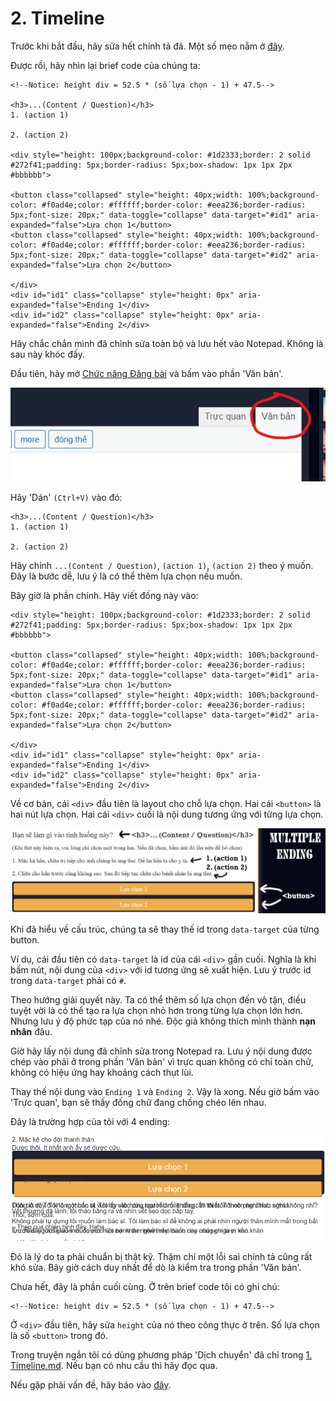 # 2. Timeline

Trước khi bắt đầu, hãy sửa hết chính tả đã. Một số mẹo nằm ở [đây](0.%20Spelling.md).

Được rồi, hãy nhìn lại brief code của chúng ta:

```
<!--Notice: height div = 52.5 * (số lựa chọn - 1) + 47.5-->

<h3>...(Content / Question)</h3>
1. (action 1)

2. (action 2)

<div style="height: 100px;background-color: #1d2333;border: 2 solid #272f41;padding: 5px;border-radius: 5px;box-shadow: 1px 1px 2px #bbbbbb">

<button class="collapsed" style="height: 40px;width: 100%;background-color: #f0ad4e;color: #ffffff;border-color: #eea236;border-radius: 5px;font-size: 20px;" data-toggle="collapse" data-target="#id1" aria-expanded="false">Lựa chọn 1</button>
<button class="collapsed" style="height: 40px;width: 100%;background-color: #f0ad4e;color: #ffffff;border-color: #eea236;border-radius: 5px;font-size: 20px;" data-toggle="collapse" data-target="#id2" aria-expanded="false">Lựa chọn 2</button>

</div>
<div id="id1" class="collapse" style="height: 0px" aria-expanded="false">Ending 1</div>
<div id="id2" class="collapse" style="height: 0px" aria-expanded="false">Ending 2</div>
```

Hãy chắc chắn mình đã chỉnh sửa toàn bộ và lưu hết vào Notepad. Không là sau này khóc đấy.

Đầu tiên, hãy mở [Chức năng Đăng bài](https://vnkings.com/quan-ly-bai-viet/dang-bai.html) và bấm vào phần 'Văn bản'.

![VanBan](assets/1_VanBan.png)

Hãy 'Dán' `(Ctrl+V)` vào đó:

```
<h3>...(Content / Question)</h3>
1. (action 1)

2. (action 2)
```

Hãy chỉnh `...(Content / Question)`, `(action 1)`, `(action 2)` theo ý muốn. Đây là bước dễ, lưu ý là có thể thêm lựa chọn nếu muốn.

Bây giờ là phần chính. Hãy viết đống này vào:

```
<div style="height: 100px;background-color: #1d2333;border: 2 solid #272f41;padding: 5px;border-radius: 5px;box-shadow: 1px 1px 2px #bbbbbb">

<button class="collapsed" style="height: 40px;width: 100%;background-color: #f0ad4e;color: #ffffff;border-color: #eea236;border-radius: 5px;font-size: 20px;" data-toggle="collapse" data-target="#id1" aria-expanded="false">Lựa chọn 1</button>
<button class="collapsed" style="height: 40px;width: 100%;background-color: #f0ad4e;color: #ffffff;border-color: #eea236;border-radius: 5px;font-size: 20px;" data-toggle="collapse" data-target="#id2" aria-expanded="false">Lựa chọn 2</button>

</div>
<div id="id1" class="collapse" style="height: 0px" aria-expanded="false">Ending 1</div>
<div id="id2" class="collapse" style="height: 0px" aria-expanded="false">Ending 2</div>
```

Về cơ bản, cái `<div>` đầu tiên là layout cho chỗ lựa chọn. Hai cái `<button>` là hai nút lựa chọn. Hai cái `<div>` cuối là nội dung tương ứng với từng lựa chọn.

![2_example](assets/2_example.png)

Khi đã hiểu về cấu trúc, chúng ta sẽ thay thế id trong `data-target` của từng button.

Ví dụ, cái đầu tiên có `data-target` là id của cái `<div>` gần cuối. Nghĩa là khi bấm nút, nội dung của `<div>` với id tương ứng sẽ xuất hiện. Lưu ý trước id trong `data-target` phải có `#`.

Theo hướng giải quyết này. Ta có thể thêm số lựa chọn đến vô tận, điều tuyệt vời là có thể tạo ra lựa chọn nhỏ hơn trong từng lựa chọn lớn hơn. Nhưng lưu ý độ phức tạp của nó nhé. Độc giả không thích mình thành **nạn nhân** đâu. 

Giờ hãy lấy nội dung đã chỉnh sửa trong Notepad ra. Lưu ý nội dung được chép vào phải ở trong phần 'Văn bản' vì trực quan không có chỉ toàn chữ, không có hiệu ứng hay khoảng cách thụt lùi.

Thay thế nội dung vào `Ending 1` và `Ending 2`. Vậy là xong. Nếu giờ bấm vào 'Trực quan', bạn sẽ thấy đống chữ đang chồng chéo lên nhau.

Đây là trường hợp của tôi với 4 ending:

![2_result](assets/2_result.png)

Đó là lý do ta phải chuẩn bị thật kỹ. Thậm chí một lỗi sai chính tả cũng rất khó sửa. Bây giờ cách duy nhất để dò là kiểm tra trong phần 'Văn bản'.

Chưa hết, đây là phần cuối cùng. Ở trên brief code tôi có ghi chú:

```
<!--Notice: height div = 52.5 * (số lựa chọn - 1) + 47.5-->
```

Ở `<div>` đầu tiên, hãy sửa `height` của nó theo công thực ở trên. Số lựa chọn là số `<button>` trong đó.

Trong truyện ngắn tôi có dùng phương pháp 'Dịch chuyển' đã chỉ trong [1. Timeline.md](1.%20Timeline.md). Nếu bạn có nhu cầu thì hãy đọc qua.

Nếu gặp phải vấn đề, hãy báo vào [đây](https://github.com/Linos1391/Vnking_Template/issues).
